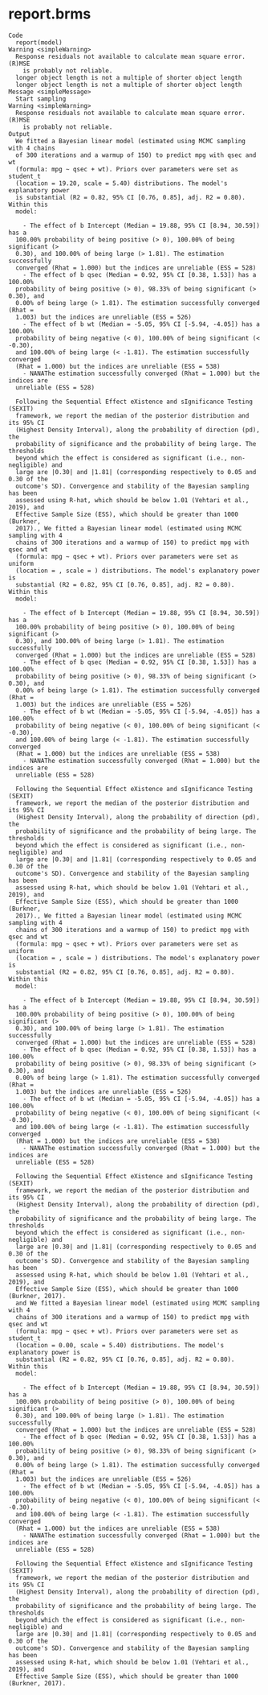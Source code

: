 # report.brms

    Code
      report(model)
    Warning <simpleWarning>
      Response residuals not available to calculate mean square error. (R)MSE
        is probably not reliable.
      longer object length is not a multiple of shorter object length
      longer object length is not a multiple of shorter object length
    Message <simpleMessage>
      Start sampling
    Warning <simpleWarning>
      Response residuals not available to calculate mean square error. (R)MSE
        is probably not reliable.
    Output
      We fitted a Bayesian linear model (estimated using MCMC sampling with 4 chains
      of 300 iterations and a warmup of 150) to predict mpg with qsec and wt
      (formula: mpg ~ qsec + wt). Priors over parameters were set as student_t
      (location = 19.20, scale = 5.40) distributions. The model's explanatory power
      is substantial (R2 = 0.82, 95% CI [0.76, 0.85], adj. R2 = 0.80).  Within this
      model:
      
        - The effect of b Intercept (Median = 19.88, 95% CI [8.94, 30.59]) has a
      100.00% probability of being positive (> 0), 100.00% of being significant (>
      0.30), and 100.00% of being large (> 1.81). The estimation successfully
      converged (Rhat = 1.000) but the indices are unreliable (ESS = 528)
        - The effect of b qsec (Median = 0.92, 95% CI [0.38, 1.53]) has a 100.00%
      probability of being positive (> 0), 98.33% of being significant (> 0.30), and
      0.00% of being large (> 1.81). The estimation successfully converged (Rhat =
      1.003) but the indices are unreliable (ESS = 526)
        - The effect of b wt (Median = -5.05, 95% CI [-5.94, -4.05]) has a 100.00%
      probability of being negative (< 0), 100.00% of being significant (< -0.30),
      and 100.00% of being large (< -1.81). The estimation successfully converged
      (Rhat = 1.000) but the indices are unreliable (ESS = 538)
        - NANAThe estimation successfully converged (Rhat = 1.000) but the indices are
      unreliable (ESS = 528)
      
      Following the Sequential Effect eXistence and sIgnificance Testing (SEXIT)
      framework, we report the median of the posterior distribution and its 95% CI
      (Highest Density Interval), along the probability of direction (pd), the
      probability of significance and the probability of being large. The thresholds
      beyond which the effect is considered as significant (i.e., non-negligible) and
      large are |0.30| and |1.81| (corresponding respectively to 0.05 and 0.30 of the
      outcome's SD). Convergence and stability of the Bayesian sampling has been
      assessed using R-hat, which should be below 1.01 (Vehtari et al., 2019), and
      Effective Sample Size (ESS), which should be greater than 1000 (Burkner,
      2017)., We fitted a Bayesian linear model (estimated using MCMC sampling with 4
      chains of 300 iterations and a warmup of 150) to predict mpg with qsec and wt
      (formula: mpg ~ qsec + wt). Priors over parameters were set as uniform
      (location = , scale = ) distributions. The model's explanatory power is
      substantial (R2 = 0.82, 95% CI [0.76, 0.85], adj. R2 = 0.80).  Within this
      model:
      
        - The effect of b Intercept (Median = 19.88, 95% CI [8.94, 30.59]) has a
      100.00% probability of being positive (> 0), 100.00% of being significant (>
      0.30), and 100.00% of being large (> 1.81). The estimation successfully
      converged (Rhat = 1.000) but the indices are unreliable (ESS = 528)
        - The effect of b qsec (Median = 0.92, 95% CI [0.38, 1.53]) has a 100.00%
      probability of being positive (> 0), 98.33% of being significant (> 0.30), and
      0.00% of being large (> 1.81). The estimation successfully converged (Rhat =
      1.003) but the indices are unreliable (ESS = 526)
        - The effect of b wt (Median = -5.05, 95% CI [-5.94, -4.05]) has a 100.00%
      probability of being negative (< 0), 100.00% of being significant (< -0.30),
      and 100.00% of being large (< -1.81). The estimation successfully converged
      (Rhat = 1.000) but the indices are unreliable (ESS = 538)
        - NANAThe estimation successfully converged (Rhat = 1.000) but the indices are
      unreliable (ESS = 528)
      
      Following the Sequential Effect eXistence and sIgnificance Testing (SEXIT)
      framework, we report the median of the posterior distribution and its 95% CI
      (Highest Density Interval), along the probability of direction (pd), the
      probability of significance and the probability of being large. The thresholds
      beyond which the effect is considered as significant (i.e., non-negligible) and
      large are |0.30| and |1.81| (corresponding respectively to 0.05 and 0.30 of the
      outcome's SD). Convergence and stability of the Bayesian sampling has been
      assessed using R-hat, which should be below 1.01 (Vehtari et al., 2019), and
      Effective Sample Size (ESS), which should be greater than 1000 (Burkner,
      2017)., We fitted a Bayesian linear model (estimated using MCMC sampling with 4
      chains of 300 iterations and a warmup of 150) to predict mpg with qsec and wt
      (formula: mpg ~ qsec + wt). Priors over parameters were set as uniform
      (location = , scale = ) distributions. The model's explanatory power is
      substantial (R2 = 0.82, 95% CI [0.76, 0.85], adj. R2 = 0.80).  Within this
      model:
      
        - The effect of b Intercept (Median = 19.88, 95% CI [8.94, 30.59]) has a
      100.00% probability of being positive (> 0), 100.00% of being significant (>
      0.30), and 100.00% of being large (> 1.81). The estimation successfully
      converged (Rhat = 1.000) but the indices are unreliable (ESS = 528)
        - The effect of b qsec (Median = 0.92, 95% CI [0.38, 1.53]) has a 100.00%
      probability of being positive (> 0), 98.33% of being significant (> 0.30), and
      0.00% of being large (> 1.81). The estimation successfully converged (Rhat =
      1.003) but the indices are unreliable (ESS = 526)
        - The effect of b wt (Median = -5.05, 95% CI [-5.94, -4.05]) has a 100.00%
      probability of being negative (< 0), 100.00% of being significant (< -0.30),
      and 100.00% of being large (< -1.81). The estimation successfully converged
      (Rhat = 1.000) but the indices are unreliable (ESS = 538)
        - NANAThe estimation successfully converged (Rhat = 1.000) but the indices are
      unreliable (ESS = 528)
      
      Following the Sequential Effect eXistence and sIgnificance Testing (SEXIT)
      framework, we report the median of the posterior distribution and its 95% CI
      (Highest Density Interval), along the probability of direction (pd), the
      probability of significance and the probability of being large. The thresholds
      beyond which the effect is considered as significant (i.e., non-negligible) and
      large are |0.30| and |1.81| (corresponding respectively to 0.05 and 0.30 of the
      outcome's SD). Convergence and stability of the Bayesian sampling has been
      assessed using R-hat, which should be below 1.01 (Vehtari et al., 2019), and
      Effective Sample Size (ESS), which should be greater than 1000 (Burkner, 2017).
      and We fitted a Bayesian linear model (estimated using MCMC sampling with 4
      chains of 300 iterations and a warmup of 150) to predict mpg with qsec and wt
      (formula: mpg ~ qsec + wt). Priors over parameters were set as student_t
      (location = 0.00, scale = 5.40) distributions. The model's explanatory power is
      substantial (R2 = 0.82, 95% CI [0.76, 0.85], adj. R2 = 0.80).  Within this
      model:
      
        - The effect of b Intercept (Median = 19.88, 95% CI [8.94, 30.59]) has a
      100.00% probability of being positive (> 0), 100.00% of being significant (>
      0.30), and 100.00% of being large (> 1.81). The estimation successfully
      converged (Rhat = 1.000) but the indices are unreliable (ESS = 528)
        - The effect of b qsec (Median = 0.92, 95% CI [0.38, 1.53]) has a 100.00%
      probability of being positive (> 0), 98.33% of being significant (> 0.30), and
      0.00% of being large (> 1.81). The estimation successfully converged (Rhat =
      1.003) but the indices are unreliable (ESS = 526)
        - The effect of b wt (Median = -5.05, 95% CI [-5.94, -4.05]) has a 100.00%
      probability of being negative (< 0), 100.00% of being significant (< -0.30),
      and 100.00% of being large (< -1.81). The estimation successfully converged
      (Rhat = 1.000) but the indices are unreliable (ESS = 538)
        - NANAThe estimation successfully converged (Rhat = 1.000) but the indices are
      unreliable (ESS = 528)
      
      Following the Sequential Effect eXistence and sIgnificance Testing (SEXIT)
      framework, we report the median of the posterior distribution and its 95% CI
      (Highest Density Interval), along the probability of direction (pd), the
      probability of significance and the probability of being large. The thresholds
      beyond which the effect is considered as significant (i.e., non-negligible) and
      large are |0.30| and |1.81| (corresponding respectively to 0.05 and 0.30 of the
      outcome's SD). Convergence and stability of the Bayesian sampling has been
      assessed using R-hat, which should be below 1.01 (Vehtari et al., 2019), and
      Effective Sample Size (ESS), which should be greater than 1000 (Burkner, 2017).

